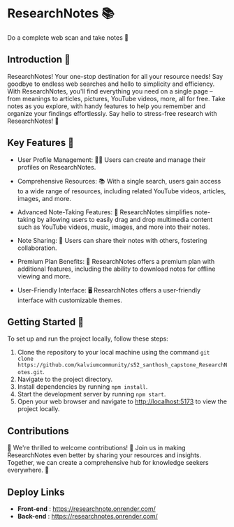 # ResearchNotes 📚
 Do a complete web scan and take notes 📝


## Introduction 🌟

   ResearchNotes! Your one-stop destination for all your resource needs! Say goodbye to endless web searches and hello to simplicity and efficiency. With ResearchNotes, you'll find everything you need on a single page – from meanings to articles, pictures, YouTube videos, more, all for free. Take notes as you explore, with handy features to help you remember and organize your findings effortlessly. Say hello to stress-free research with ResearchNotes! 🎉

## Key Features 🚀

- User Profile Management: 🧑‍💼 Users can create and manage their profiles on ResearchNotes.

- Comprehensive Resources: 📚 With a single search, users gain access to a wide range of resources, including related YouTube videos, articles, images, and more.

- Advanced Note-Taking Features: 📝 ResearchNotes simplifies note-taking by allowing users to easily drag and drop multimedia content such as YouTube videos, music, images, and more into their notes.

- Note Sharing: 🤝 Users can share their notes with others, fostering collaboration.

- Premium Plan Benefits: 💎 ResearchNotes offers a premium plan with additional features, including the ability to download notes for offline viewing and more.

- User-Friendly Interface: 🖥️ ResearchNotes offers a user-friendly interface with customizable themes.



## Getting Started 🌟

To set up and run the project locally, follow these steps:

1. Clone the repository to your local machine using the command `git clone https://github.com/kalviumcommunity/s52_santhosh_capstone_ResearchNotes.git`.
2. Navigate to the project directory.
3. Install dependencies by running `npm install`.
4. Start the development server by running `npm start`.
5. Open your web browser and navigate to [http://localhost:5173](http://localhost:5173) to view the project locally.

## Contributions

🎉 We're thrilled to welcome contributions! 🌟 Join us in making ResearchNotes even better by sharing your resources and insights. Together, we can create a comprehensive hub for knowledge seekers everywhere. 🚀


## Deploy Links

- **Front-end** : https://researchnote.onrender.com/
- **Back-end** :  https://researchnotes.onrender.com/
